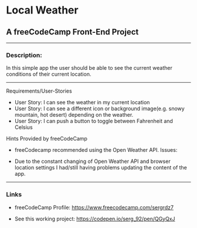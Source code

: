 # Local Weather

## A freeCodeCamp Front-End Project

---

### Description:

In this simple app the user should be able to see the current weather conditions of their current location. 

---

Requirements/User-Stories

* User Story: I can see the weather in my current location
* User Story: I can see a different icon or background image(e.g. snowy mountain, hot desert) depending on the weather. 
* User Story: I can push a button to toggle between Fahrenheit and Celsius

Hints Provided by freeCodeCamp

* freeCodecamp recommended using the Open Weather API.
Issues:

* Due to the constant changing of Open Weather API and browser location settings I had/still having problems updating the content of the app.  

---

### Links

* freeCodeCamp Profile: https://www.freecodecamp.com/sergrdz7

* See this working project: https://codepen.io/serg_92/pen/QGyQxJ

